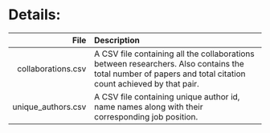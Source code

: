 # Details:
| File | Description |
|---:|:---|
| collaborations.csv | A CSV file containing all the collaborations between researchers. Also contains the total number of papers and total citation count achieved by that pair. |
| unique_authors.csv | A CSV file containing unique author id, name names along with their corresponding job position. |

